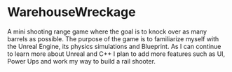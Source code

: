 # WarehouseWreckage
A mini shooting range game where the goal is to knock over as many barrels as possible.
The purpose of the game is to familiarize myself with the Unreal Engine, its physics simulations and Blueprint. As I can continue to learn more about Unreal and C++ I plan to add more features such as UI, Power Ups and work my way to build a rail shooter.

